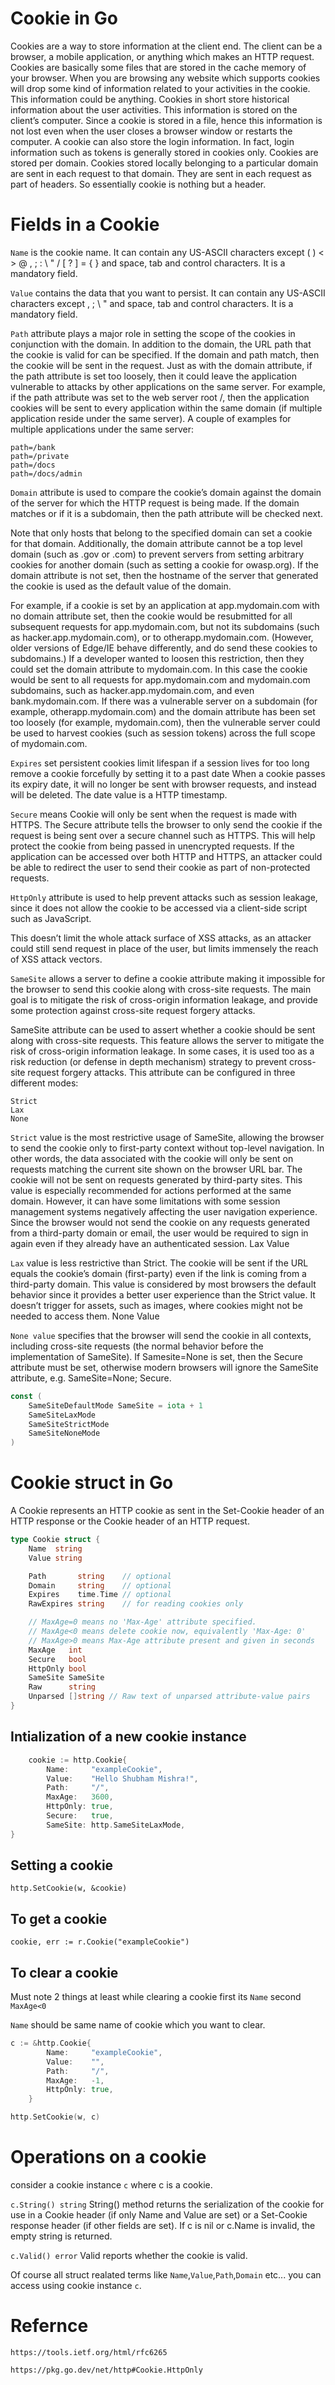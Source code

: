 # Cookie in Go
Cookies are a way to store information at the client end. The client can be a browser, a mobile application, or anything which makes an HTTP request. Cookies are basically some files that are stored in the cache memory of your browser. When you are browsing any website which supports cookies will drop some kind of information related to your activities in the cookie. This information could be anything. Cookies in short store historical information about the user activities. This information is stored on the client’s computer. Since a cookie is stored in a file,  hence this information is not lost even when the user closes a browser window or restarts the computer. A cookie can also store the login information. In fact, login information such as tokens is generally stored in cookies only. Cookies are stored per domain. Cookies stored locally belonging to a particular domain are sent in each request to that domain. They are sent in each request as part of headers. So essentially cookie is nothing but a header.

# Fields in a Cookie

`Name` is the cookie name. It can contain any US-ASCII characters except ( ) < > @ , ; : \ " / [ ? ] = { } and space, tab and control characters. It is a mandatory field.

`Value` contains the data that you want to persist. It can contain any US-ASCII characters except , ; \ " and space, tab and control characters. It is a mandatory field.

`Path` attribute plays a major role in setting the scope of the cookies in conjunction with the domain. In addition to the domain, the URL path that the cookie is valid for can be specified. If the domain and path match, then the cookie will be sent in the request. Just as with the domain attribute, if the path attribute is set too loosely, then it could leave the application vulnerable to attacks by other applications on the same server. For example, if the path attribute was set to the web server root /, then the application cookies will be sent to every application within the same domain (if multiple application reside under the same server). A couple of examples for multiple applications under the same server:

    path=/bank
    path=/private
    path=/docs
    path=/docs/admin

`Domain` attribute is used to compare the cookie’s domain against the domain of the server for which the HTTP request is being made. If the domain matches or if it is a subdomain, then the path attribute will be checked next.

Note that only hosts that belong to the specified domain can set a cookie for that domain. Additionally, the domain attribute cannot be a top level domain (such as .gov or .com) to prevent servers from setting arbitrary cookies for another domain (such as setting a cookie for owasp.org). If the domain attribute is not set, then the hostname of the server that generated the cookie is used as the default value of the domain.

For example, if a cookie is set by an application at app.mydomain.com with no domain attribute set, then the cookie would be resubmitted for all subsequent requests for app.mydomain.com, but not its subdomains (such as hacker.app.mydomain.com), or to otherapp.mydomain.com. (However, older versions of Edge/IE behave differently, and do send these cookies to subdomains.) If a developer wanted to loosen this restriction, then they could set the domain attribute to mydomain.com. In this case the cookie would be sent to all requests for app.mydomain.com and mydomain.com subdomains, such as hacker.app.mydomain.com, and even bank.mydomain.com. If there was a vulnerable server on a subdomain (for example, otherapp.mydomain.com) and the domain attribute has been set too loosely (for example, mydomain.com), then the vulnerable server could be used to harvest cookies (such as session tokens) across the full scope of mydomain.com.  

`Expires` set persistent cookies
limit lifespan if a session lives for too long
remove a cookie forcefully by setting it to a past date
When a cookie passes its expiry date, it will no longer be sent with browser requests, and instead will be deleted. The date value is a HTTP timestamp.

`Secure` means Cookie will only be sent when the request is made with HTTPS.
The Secure attribute tells the browser to only send the cookie if the request is being sent over a secure channel such as HTTPS. This will help protect the cookie from being passed in unencrypted requests. If the application can be accessed over both HTTP and HTTPS, an attacker could be able to redirect the user to send their cookie as part of non-protected requests.

`HttpOnly` attribute is used to help prevent attacks such as session leakage, since it does not allow the cookie to be accessed via a client-side script such as JavaScript.

This doesn’t limit the whole attack surface of XSS attacks, as an attacker could still send request in place of the user, but limits immensely the reach of XSS attack vectors.


`SameSite` allows a server to define a cookie attribute making it impossible for the browser to send this cookie along with cross-site requests. The main goal is to mitigate the risk of cross-origin information leakage, and provide some protection against cross-site request forgery attacks.

SameSite attribute can be used to assert whether a cookie should be sent along with cross-site requests. This feature allows the server to mitigate the risk of cross-origin information leakage. In some cases, it is used too as a risk reduction (or defense in depth mechanism) strategy to prevent cross-site request forgery attacks. This attribute can be configured in three different modes:

    Strict
    Lax
    None

`Strict` value is the most restrictive usage of SameSite, allowing the browser to send the cookie only to first-party context without top-level navigation. In other words, the data associated with the cookie will only be sent on requests matching the current site shown on the browser URL bar. The cookie will not be sent on requests generated by third-party sites. This value is especially recommended for actions performed at the same domain. However, it can have some limitations with some session management systems negatively affecting the user navigation experience. Since the browser would not send the cookie on any requests generated from a third-party domain or email, the user would be required to sign in again even if they already have an authenticated session.
Lax Value

`Lax` value is less restrictive than Strict. The cookie will be sent if the URL equals the cookie’s domain (first-party) even if the link is coming from a third-party domain. This value is considered by most browsers the default behavior since it provides a better user experience than the Strict value. It doesn’t trigger for assets, such as images, where cookies might not be needed to access them.
None Value

`None value` specifies that the browser will send the cookie in all contexts, including cross-site requests (the normal behavior before the implementation of SameSite). If Samesite=None is set, then the Secure attribute must be set, otherwise modern browsers will ignore the SameSite attribute, e.g. SameSite=None; Secure.

```go 
const (
	SameSiteDefaultMode SameSite = iota + 1
	SameSiteLaxMode
	SameSiteStrictMode
	SameSiteNoneMode
)
```

# Cookie struct in Go

A Cookie represents an HTTP cookie as sent in the Set-Cookie header of an HTTP response or the Cookie header of an HTTP request. 

```go 
type Cookie struct {
	Name  string
	Value string

	Path       string    // optional
	Domain     string    // optional
	Expires    time.Time // optional
	RawExpires string    // for reading cookies only

	// MaxAge=0 means no 'Max-Age' attribute specified.
	// MaxAge<0 means delete cookie now, equivalently 'Max-Age: 0'
	// MaxAge>0 means Max-Age attribute present and given in seconds
	MaxAge   int
	Secure   bool
	HttpOnly bool
	SameSite SameSite
	Raw      string
	Unparsed []string // Raw text of unparsed attribute-value pairs
}
```

## Intialization of a new cookie instance

```go 
    cookie := http.Cookie{
		Name:     "exampleCookie",
		Value:    "Hello Shubham Mishra!",
		Path:     "/",
		MaxAge:   3600,
		HttpOnly: true,
		Secure:   true,
		SameSite: http.SameSiteLaxMode,
}
```

## Setting a cookie

```http.SetCookie(w, &cookie)```

## To get a cookie

```cookie, err := r.Cookie("exampleCookie")```

## To clear a cookie

Must note 2 things at least while clearing a cookie first its `Name` second `MaxAge<0`

`Name` should be same name of cookie which you want to clear.

```go 
c := &http.Cookie{
		Name:     "exampleCookie",
		Value:    "",
		Path:     "/",
		MaxAge:   -1,
		HttpOnly: true,
    }

http.SetCookie(w, c)
```

# Operations on a cookie 

consider a cookie instance `c` where c is a cookie.

`c.String() string`
String() method returns the serialization of the cookie for use in a Cookie header (if only Name and Value are set) or a Set-Cookie response header (if other fields are set). If c is nil or c.Name is invalid, the empty string is returned. 

`c.Valid() error`
Valid reports whether the cookie is valid. 

Of course all struct realated terms like `Name`,`Value`,`Path`,`Domain` etc... you can access using cookie instance `c`.

# Refernce

```https://tools.ietf.org/html/rfc6265 ```

```https://pkg.go.dev/net/http#Cookie.HttpOnly```